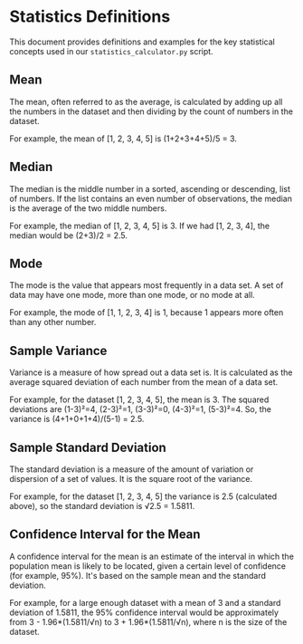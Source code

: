 # Statistics Definitions

This document provides definitions and examples for the key statistical concepts used in our `statistics_calculator.py` script.

## Mean

The mean, often referred to as the average, is calculated by adding up all the numbers in the dataset and then dividing by the count of numbers in the dataset.

For example, the mean of [1, 2, 3, 4, 5] is (1+2+3+4+5)/5 = 3.

## Median

The median is the middle number in a sorted, ascending or descending, list of numbers. If the list contains an even number of observations, the median is the average of the two middle numbers.

For example, the median of [1, 2, 3, 4, 5] is 3. If we had [1, 2, 3, 4], the median would be (2+3)/2 = 2.5.

## Mode

The mode is the value that appears most frequently in a data set. A set of data may have one mode, more than one mode, or no mode at all.

For example, the mode of [1, 1, 2, 3, 4] is 1, because 1 appears more often than any other number.

## Sample Variance

Variance is a measure of how spread out a data set is. It is calculated as the average squared deviation of each number from the mean of a data set.

For example, for the dataset [1, 2, 3, 4, 5], the mean is 3. The squared deviations are (1-3)²=4, (2-3)²=1, (3-3)²=0, (4-3)²=1, (5-3)²=4. So, the variance is (4+1+0+1+4)/(5-1) = 2.5.

## Sample Standard Deviation

The standard deviation is a measure of the amount of variation or dispersion of a set of values. It is the square root of the variance.

For example, for the dataset [1, 2, 3, 4, 5] the variance is 2.5 (calculated above), so the standard deviation is √2.5 = 1.5811.

## Confidence Interval for the Mean

A confidence interval for the mean is an estimate of the interval in which the population mean is likely to be located, given a certain level of confidence (for example, 95%). It's based on the sample mean and the standard deviation.

For example, for a large enough dataset with a mean of 3 and a standard deviation of 1.5811, the 95% confidence interval would be approximately from 3 - 1.96*(1.5811/√n) to 3 + 1.96*(1.5811/√n), where n is the size of the dataset.
